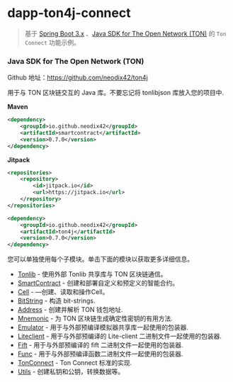 # dapp-ton4j-connect

> 基于 [Spring Boot 3.x](https://docs.spring.io/spring-boot/index.html) 、[Java SDK for The Open Network (TON)](https://github.com/neodix42/ton4j) 的 `Ton Connect` 功能示例。

### Java SDK for The Open Network (TON)

Github 地址：https://github.com/neodix42/ton4j

用于与 TON 区块链交互的 Java 库。不要忘记将 tonlibjson 库放入您的项目中.

**Maven**

```xml
<dependency>
    <groupId>io.github.neodix42</groupId>
    <artifactId>smartcontract</artifactId>
    <version>0.7.0</version>
</dependency>
```

**Jitpack**

```xml
<repositories>
    <repository>
        <id>jitpack.io</id>
        <url>https://jitpack.io</url>
    </repository>
</repositories>

<dependency>
    <groupId>io.github.neodix42</groupId>
    <artifactId>ton4j</artifactId>
    <version>0.7.0</version>
</dependency>
```

您可以单独使用每个子模块。单击下面的模块以获取更多详细信息。

* [Tonlib](https://github.com/neodix42/ton4j/blob/main/tonlib/README.md) - 使用外部 Tonlib 共享库与 TON 区块链通信。
* [SmartContract](https://github.com/neodix42/ton4j/blob/main/smartcontract/README.md) - 创建和部署自定义和预定义的智能合约。
* [Cell](https://github.com/neodix42/ton4j/blob/main/cell/README.md) - —创建、读取和操作Cell。
* [BitString](https://github.com/neodix42/ton4j/blob/main/bitstring/README.md) - 构造 bit-strings.
* [Address](https://github.com/neodix42/ton4j/blob/main/address/README.md) - 创建并解析 TON 钱包地址.
* [Mnemonic](https://github.com/neodix42/ton4j/blob/main/mnemonic/README.md) - 为 TON 区块链生成确定性密钥的有用方法.
* [Emulator](https://github.com/neodix42/ton4j/blob/main/emulator/README.md) - 用于与外部预编译模拟器共享库一起使用的包装器.
* [Liteclient](https://github.com/neodix42/ton4j/blob/main/liteclient/README.md) -  用于与外部预编译的 Lite-client 二进制文件一起使用的包装器.
* [Fift](https://github.com/neodix42/ton4j/blob/main/fift/README.md) - 用于与外部预编译的 fift 二进制文件一起使用的包装器.
* [Func](https://github.com/neodix42/ton4j/blob/main/func/README.md) - 用于与外部预编译函数二进制文件一起使用的包装器.
* [TonConnect](https://github.com/neodix42/ton4j/blob/main/tonconnect/README.md) - Ton Connect 标准的实现.
* [Utils](https://github.com/neodix42/ton4j/blob/main/utils/README.md) - 创建私钥和公钥，转换数据等。
